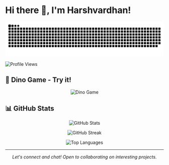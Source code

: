# Hi there 👋, I'm Harshvardhan!

<p align="center">
  <img src="https://raw.githubusercontent.com/Platane/snk/output/github-contribution-grid-snake.svg" alt="Snake animation" />
</p>

![Profile Views](https://komarev.com/ghpvc/?username=harshvardhan-212&color=blue)

## 🦖 Dino Game - Try it!
<p align="center">
  <img src="https://raw.githubusercontent.com/saadeghi/saadeghi/master/dino.gif" alt="Dino Game" width="600"/>
</p>

## 📊 GitHub Stats

<p align="center">
  <img src="https://github-readme-stats.vercel.app/api?username=harshvardhan-212&show_icons=true&theme=radical" alt="GitHub Stats" />
</p>

<p align="center">
  <img src="https://github-readme-streak-stats.herokuapp.com/?user=harshvardhan-212&theme=radical" alt="GitHub Streak" />
</p>

<p align="center">
  <img src="https://github-readme-stats.vercel.app/api/top-langs/?username=harshvardhan-212&layout=compact&theme=radical" alt="Top Languages" />
</p>

---

<p align="center">
  <i>Let's connect and chat! Open to collaborating on interesting projects.</i>
</p>




